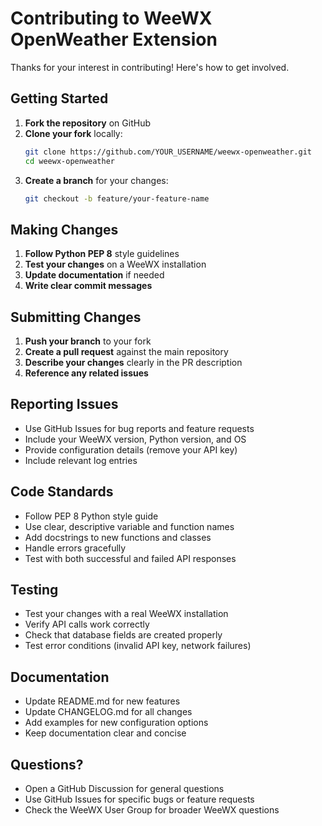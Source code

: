 # Contributing to WeeWX OpenWeather Extension

Thanks for your interest in contributing! Here's how to get involved.

## Getting Started

1. **Fork the repository** on GitHub
2. **Clone your fork** locally:
   ```bash
   git clone https://github.com/YOUR_USERNAME/weewx-openweather.git
   cd weewx-openweather
   ```
3. **Create a branch** for your changes:
   ```bash
   git checkout -b feature/your-feature-name
   ```

## Making Changes

1. **Follow Python PEP 8** style guidelines
2. **Test your changes** on a WeeWX installation
3. **Update documentation** if needed
4. **Write clear commit messages**

## Submitting Changes

1. **Push your branch** to your fork
2. **Create a pull request** against the main repository
3. **Describe your changes** clearly in the PR description
4. **Reference any related issues**

## Reporting Issues

- Use GitHub Issues for bug reports and feature requests
- Include your WeeWX version, Python version, and OS
- Provide configuration details (remove your API key)
- Include relevant log entries

## Code Standards

- Follow PEP 8 Python style guide
- Use clear, descriptive variable and function names
- Add docstrings to new functions and classes
- Handle errors gracefully
- Test with both successful and failed API responses

## Testing

- Test your changes with a real WeeWX installation
- Verify API calls work correctly
- Check that database fields are created properly
- Test error conditions (invalid API key, network failures)

## Documentation

- Update README.md for new features
- Update CHANGELOG.md for all changes
- Add examples for new configuration options
- Keep documentation clear and concise

## Questions?

- Open a GitHub Discussion for general questions
- Use GitHub Issues for specific bugs or feature requests
- Check the WeeWX User Group for broader WeeWX questions